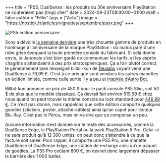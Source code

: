+++
title = "PS5, DualSense : les produits du 30e anniversaire PlayStation ne coûteraient pas (trop) cher"
date = 2024-09-23T08:00:00+01:00
draft = false
author = "Félix"
tags = ["Actu"]
image = "https://nostick.fr/articles/vignettes/septembre/psxx.png"
+++

![PS5 édition anniversaire](psx.png "") 

Sony a dévoilé [la semaine dernière](https://nostick.fr/articles/2024/septembre/1909-ps5-30e-anniversaire/) une très chouette gamme de produits en hommage à l’anniversaire de la marque PlayStation : du matos paré d’une robe grise évoquant la toute première console du fabricant. Si cela donne envie, le Japonais s’est bien gardé de communiuer les tarifs, et les esprits chagrins s’attendaient à des prix stratosphériques. Ça a l’air plutôt correct, le généralement bien renseigné billbil-kun de [Dealabs](https://www.dealabs.com/magazine/on-vous-devoile-les-prix-de-quelques-references-des-editions-limitees-du-30eme-anniversaire-playstation-59567) voyant venir une DualSense à 79,99 €. C’est à ce prix que sont vendues les autres manettes en édition limitée, comme celle sortie il y a peu et [inspirée d’Astro Bot](https://direct.playstation.com/fr-fr/buy-accessories/dualsense-wireless-controller-astro-bot-limited-edition).

Billbil-kun annonce un prix de 450 $ pour le pack console PS5 Slim, soit 50 $ de plus que le modèle classique. Ça devrait fait environ 519,99 € chez nous quand on peut trouver la même console au look standard pour [449,99 €](https://www.fnac.com/Console-Sony-PS5-Slim-Edition-Digital-Blanc-et-Noir/a18919799/w-4). Ce n’est pas donné, mais rappelons que cette édition comporte quelques goodies (stickers, poster, attache-câbles) ainsi qu’un capot pour lecteur Blu-Ray. C’est pas le Pérou, mais on va dire que ça compense un peu.

Aucune information n’est donnée sur le reste des accessoires, comme la DualSense Edge, le PlayStation Portal ou la pack PlayStation 5 Pro. Celui-ci ne sera produit qu’à 12 300 unités, on peut donc s’attendre à ce que la facture soit salée. Pour rappel, il comporte une PS5 Pro, une manette DualSense et DualSense Edge, une station de recharge ainsi qu’un paquet de goodies. La PS5 Pro coûtant 800 €, on devrait donc largement dépasser la barrière des 1 000 balles.